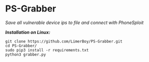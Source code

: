 # PS-Grabber
*Save all vulnerable device ips to file and connect with PhoneSploit*

___Installation on Linux:___
```
git clone https://github.com/LimerBoy/PS-Grabber.git
cd PS-Grabber/
sudo pip3 install -r requirements.txt
python3 grabber.py
```
